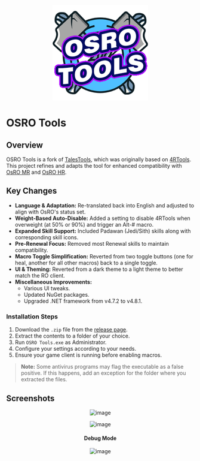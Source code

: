 <p align="center">
  <img src="assets/image/logos/applogo.png" alt="App Logo" width="256">
</p>

# OSRO Tools

## Overview
OSRO Tools is a fork of [TalesTools](https://github.com/biancaazuma/TalesTools), which was originally based on [4RTools](https://github.com/4RTools/4RTools). This project refines and adapts the tool for enhanced compatibility with [OsRO MR](https://osro.mr/) and [OsRO HR](https://osro.gg/).

## Key Changes
- **Language & Adaptation:** Re-translated back into English and adjusted to align with OsRO's status set.
- **Weight-Based Auto-Disable:** Added a setting to disable 4RTools when overweight (at 50% or 90%) and trigger an Alt-# macro.
- **Expanded Skill Support:** Included Padawan (Jedi/Sith) skills along with corresponding skill icons.
- **Pre-Renewal Focus:** Removed most Renewal skills to maintain compatibility.
- **Macro Toggle Simplification:** Reverted from two toggle buttons (one for heal, another for all other macros) back to a single toggle.
- **UI & Theming:** Reverted from a dark theme to a light theme to better match the RO client.
- **Miscellaneous Improvements:**
  - Various UI tweaks.
  - Updated NuGet packages.
  - Upgraded .NET framework from v4.7.2 to v4.8.1.

### Installation Steps
1. Download the `.zip` file from the [release page](https://github.com/torrq/4RTools-OSRO/releases).
2. Extract the contents to a folder of your choice.
3. Run `OSRO Tools.exe` as Administrator.
4. Configure your settings according to your needs.
5. Ensure your game client is running before enabling macros.

> **Note:** Some antivirus programs may flag the executable as a false positive. If this happens, add an exception for the folder where you extracted the files.

## Screenshots

<div align="center">
<p><img width="1926" height="316" alt="image" src="https://github.com/user-attachments/assets/89e5c2ed-2fc3-4eb0-a717-4bb4deae39ba" /></p>
<p><img width="1926" height="802" alt="image" src="https://github.com/user-attachments/assets/a3ae326d-98f5-40dd-b71c-8a193b52f4c7" /></p>

#### Debug Mode

<img width="640" height="200" alt="image" src="https://github.com/user-attachments/assets/0f3f4ffd-83ef-4a9f-8c3b-1c14a7df98f9" />
</div>
